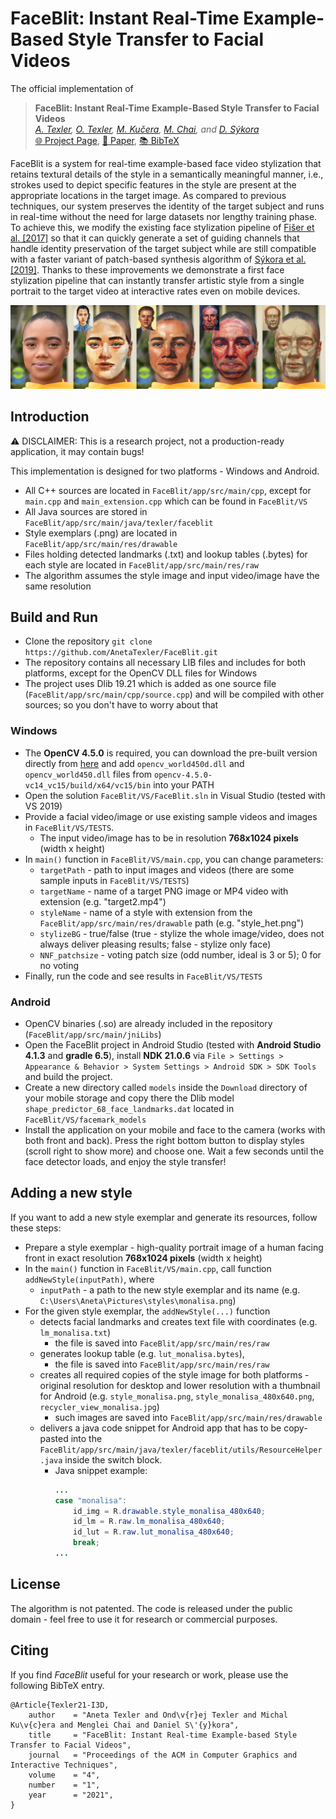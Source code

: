 # FaceBlit: Instant Real-Time Example-Based Style Transfer to Facial Videos

The official implementation of

> **FaceBlit: Instant Real-Time Example-Based Style Transfer to Facial Videos** <br>
_[A. Texler](https://www.linkedin.com/in/aneta-texler/), [O. Texler](https://ondrejtexler.github.io/), [M. Kučera](https://www.linkedin.com/in/kuceram/), [M. Chai](http://www.mlchai.com), and [D. Sýkora](https://dcgi.fel.cvut.cz/home/sykorad/)_ <br>
[:globe_with_meridians: Project Page](https://ondrejtexler.github.io/faceblit/index.html), 
[:page_facing_up: Paper](https://dcgi.fel.cvut.cz/home/sykorad/Texler21-I3D.pdf), 
[:books: BibTeX](https://dcgi.fel.cvut.cz/home/sykorad/Texler21-I3D.bib)

FaceBlit is a system for real-time example-based face video stylization that retains textural details
of the style in a semantically meaningful manner, i.e., strokes used to depict specific features in the style are
present at the appropriate locations in the target image. As compared to previous techniques, our system
preserves the identity of the target subject and runs in real-time without the need for large datasets nor
lengthy training phase. To achieve this, we modify the existing face stylization pipeline of 
[Fišer et al. [2017]](https://dcgi.fel.cvut.cz/home/sykorad/facestyle.html) so that it can quickly generate a set 
of guiding channels that handle identity preservation of the target subject while are still compatible with a faster 
variant of patch-based synthesis algorithm of [Sýkora et al. [2019]](https://dcgi.fel.cvut.cz/home/sykorad/styleblit.html).
Thanks to these improvements we demonstrate a first face stylization pipeline that can instantly transfer
artistic style from a single portrait to the target video at interactive rates even on mobile devices.


![Teaser](docs/teaser.png)


## Introduction
:warning: DISCLAIMER: This is a research project, not a production-ready application, it may contain bugs!

This implementation is designed for two platforms - Windows and Android. 

* All C++ sources are located in `FaceBlit/app/src/main/cpp`, except for `main.cpp` and `main_extension.cpp` which can be found in `FaceBlit/VS`
* All Java sources are stored in `FaceBlit/app/src/main/java/texler/faceblit`
* Style exemplars (.png) are located in `FaceBlit/app/src/main/res/drawable`
* Files holding detected landmarks (.txt) and lookup tables (.bytes) for each style are located in `FaceBlit/app/src/main/res/raw`
* The algorithm assumes the style image and input video/image have the same resolution 


## Build and Run
* Clone the repository `git clone https://github.com/AnetaTexler/FaceBlit.git`
* The repository contains all necessary LIB files and includes for both platforms, except for the OpenCV DLL files for Windows
* The project uses Dlib 19.21 which is added as one source file (`FaceBlit/app/src/main/cpp/source.cpp`) and will be compiled with other sources; so you don't have to worry about that

### Windows
* The **OpenCV 4.5.0** is required, you can download the pre-built version directly from [here](https://sourceforge.net/projects/opencvlibrary/files/4.5.0/opencv-4.5.0-vc14_vc15.exe/download) and add `opencv_world450d.dll` and `opencv_world450.dll` files from `opencv-4.5.0-vc14_vc15/build/x64/vc15/bin` into your PATH
* Open the solution `FaceBlit/VS/FaceBlit.sln` in Visual Studio (tested with VS 2019)
* Provide a facial video/image or use existing sample videos and images in `FaceBlit/VS/TESTS`.
  * The input video/image has to be in resolution **768x1024 pixels** (width x height)
* In `main()` function in `FaceBlit/VS/main.cpp`, you can change parameters:
  * `targetPath` - path to input images and videos (there are some sample inputs in `FaceBlit/VS/TESTS`)
  * `targetName` - name of a target PNG image or MP4 video with extension (e.g. "target2.mp4")
  * `styleName` - name of a style with extension from the `FaceBlit/app/src/main/res/drawable` path (e.g. "style_het.png")
  * `stylizeBG` - true/false (true - stylize the whole image/video, does not always deliver pleasing results; false - stylize only face)
  * `NNF_patchsize` - voting patch size (odd number, ideal is 3 or 5); 0 for no voting
* Finally, run the code and see results in `FaceBlit/VS/TESTS` 


### Android
* OpenCV binaries (.so) are already included in the repository (`FaceBlit/app/src/main/jniLibs`)
* Open the FaceBlit project in Android Studio (tested with **Android Studio 4.1.3** and **gradle 6.5**), install **NDK 21.0.6** via `File > Settings > Appearance & Behavior > System Settings > Android SDK > SDK Tools` and build the project.
* Create a new directory called `models` inside the `Download` directory of your mobile storage and copy there the Dlib model `shape_predictor_68_face_landmarks.dat` located in `FaceBlit/VS/facemark_models`
* Install the application on your mobile and face to the camera (works with both front and back). Press the right bottom button to display styles (scroll right to show more) and choose one. Wait a few seconds until the face detector loads, and enjoy the style transfer!


## Adding a new style
If you want to add a new style exemplar and generate its resources, follow these steps:
* Prepare a style exemplar - high-quality portrait image of a human facing front in exact resolution **768x1024 pixels** (width x height)
* In the `main()` function in `FaceBlit/VS/main.cpp`, call function `addNewStyle(inputPath)`, where
  * `inputPath` - a path to the new style exemplar and its name (e.g. `C:\Users\Aneta\Pictures\styles\monalisa.png`)
* For the given style exemplar, the `addNewStyle(...)` function 
  * detects facial landmarks and creates text file with coordinates (e.g. `lm_monalisa.txt`)
    * the file is saved into `FaceBlit/app/src/main/res/raw` 
  * generates lookup table (e.g. `lut_monalisa.bytes`),
    * the file is saved into `FaceBlit/app/src/main/res/raw`  
  * creates all required copies of the style image for both platforms - original resolution for desktop and lower resolution with a thumbnail for Android (e.g. `style_monalisa.png`, `style_monalisa_480x640.png`, `recycler_view_monalisa.jpg`)
    * such images are saved into `FaceBlit/app/src/main/res/drawable`
  * delivers a java code snippet for Android app that has to be copy-pasted into the `FaceBlit/app/src/main/java/texler/faceblit/utils/ResourceHelper.java` inside the switch block. 
    * Java snippet example:
      ```java
      ...
      case "monalisa":
          id_img = R.drawable.style_monalisa_480x640;
          id_lm = R.raw.lm_monalisa_480x640;
          id_lut = R.raw.lut_monalisa_480x640;
          break;
      ...
      ```



## License
The algorithm is not patented. The code is released under the public domain - feel free to use it for research or commercial purposes.

## Citing
If you find _FaceBlit_ useful for your research or work, please use the following BibTeX entry.

    @Article{Texler21-I3D,
        author    = "Aneta Texler and Ond\v{r}ej Texler and Michal Ku\v{c}era and Menglei Chai and Daniel S\'{y}kora",
        title     = "FaceBlit: Instant Real-time Example-based Style Transfer to Facial Videos",
        journal   = "Proceedings of the ACM in Computer Graphics and Interactive Techniques",
        volume    = "4",
        number    = "1",
        year      = "2021",
    }
